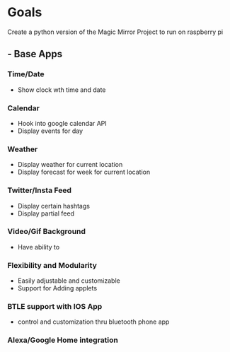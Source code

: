 # Goals
Create a python version of the Magic Mirror Project to run on raspberry pi

##  - Base Apps
### Time/Date
 - Show clock wth time and date
### Calendar
 - Hook into google calendar API
 - Display events for day
### Weather
 - Display weather for current location
 - Display forecast for week for current location
### Twitter/Insta Feed
- Display certain hashtags
- Display partial feed
### Video/Gif Background
 - Have ability to 
### Flexibility and Modularity
 - Easily adjustable and customizable
 - Support for Adding applets
### BTLE support with IOS App
 - control and customization thru bluetooth phone app
### Alexa/Google Home integration
